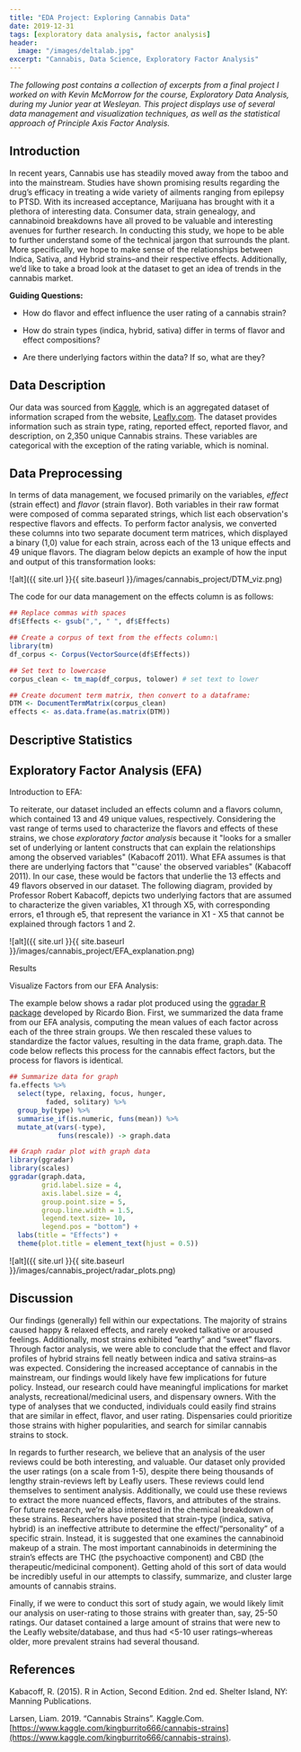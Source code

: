 ```yaml
---
title: "EDA Project: Exploring Cannabis Data"
date: 2019-12-31
tags: [exploratory data analysis, factor analysis]
header:
  image: "/images/deltalab.jpg"
excerpt: "Cannabis, Data Science, Exploratory Factor Analysis"
---
```


*The following post contains a collection of excerpts from a final project I worked on with Kevin McMorrow for the course, Exploratory Data Analysis, during my Junior year at Wesleyan. This project displays use of several data management and visualization techniques, as well as the statistical approach of Principle Axis Factor Analysis.*

## Introduction

In recent years, Cannabis use has steadily moved away from the taboo and into the mainstream. Studies have shown promising results regarding the drug’s efficacy in treating a wide variety of ailments ranging from epilepsy to PTSD. With its increased acceptance, Marijuana has brought with it a plethora of interesting data. Consumer data, strain genealogy, and cannabinoid breakdowns have all proved to be valuable and interesting avenues for further research. In conducting this study, we hope to be able to further understand some of the technical jargon that surrounds the plant. More specifically, we hope to make sense of the relationships between Indica, Sativa, and Hybrid strains–and their respective effects. Additionally, we’d like to take a broad look at the dataset to get an idea of trends in the cannabis market.

**Guiding Questions:**

- How do flavor and effect influence the user rating of a cannabis strain?

- How do strain types (indica, hybrid, sativa) differ in terms of flavor and effect compositions?

- Are there underlying factors within the data? If so, what are they?


## Data Description

Our data was sourced from [Kaggle](https://www.kaggle.com/kingburrito666/cannabis-strains), which is an aggregated dataset of information scraped from the website, [Leafly.com](https://www.leafly.com). The dataset provides information such as strain type, rating, reported effect, reported flavor, and description, on 2,350 unique Cannabis strains. These variables are categorical with the exception of the rating variable, which is nominal.

## Data Preprocessing

In terms of data management, we focused primarily on the variables, *effect* (strain effect) and *flavor* (strain flavor). Both variables in their raw format were composed of comma separated strings, which list each observation's respective flavors and effects. To perform factor analysis, we converted these columns into two separate document term matrices, which displayed a binary (1,0) value for each strain, across each of the 13 unique effects and 49 unique flavors. The diagram below depicts an example of how the input and output of this transformation looks:

![alt]({{ site.url }}{{ site.baseurl }}/images/cannabis_project/DTM_viz.png)

The code for our data management on the effects column is as follows:

```r
## Replace commas with spaces
df$Effects <- gsub(",", " ", df$Effects)

## Create a corpus of text from the effects column:\
library(tm)
df_corpus <- Corpus(VectorSource(df$Effects))

## Set text to lowercase
corpus_clean <- tm_map(df_corpus, tolower) # set text to lower

## Create document term matrix, then convert to a dataframe:
DTM <- DocumentTermMatrix(corpus_clean)
effects <- as.data.frame(as.matrix(DTM))
```

## Descriptive Statistics




## Exploratory Factor Analysis (EFA)
Introduction to EFA:

To reiterate, our dataset included an effects column and a flavors column, which contained 13 and 49 unique values, respectively. Considering the vast range of terms used to characterize the flavors and effects of these strains, we chose *exploratory factor analysis* because it "looks for a smaller set of underlying or lantent constructs that can explain the relationships among the observed variables" (Kabacoff 2011). What EFA assumes is that there are underlying factors that "'cause' the observed variables" (Kabacoff 2011). In our case, these would be factors that underlie the 13 effects and 49 flavors observed in our dataset. The following diagram, provided by Professor Robert Kabacoff, depicts two underlying factors that are assumed to characterize the given variables, X1 through X5, with corresponding errors, e1 through e5, that represent the variance in X1 - X5 that cannot be explained through factors 1 and 2.

![alt]({{ site.url }}{{ site.baseurl }}/images/cannabis_project/EFA_explanation.png)


Results

Visualize Factors from our EFA Analysis:

The example below shows a radar plot produced using the [ggradar R package](https://github.com/ricardo-bion/ggradar) developed by Ricardo Bion. First, we summarized the data frame from our EFA analysis, computing the mean values of each factor across each of the three strain groups. We then rescaled these values to standardize the factor values, resulting in the data frame, graph.data. The code below reflects this process for the cannabis effect factors, but the process for flavors is identical.

```R
## Summarize data for graph
fa.effects %>%
  select(type, relaxing, focus, hunger,
         faded, solitary) %>%
  group_by(type) %>%
  summarise_if(is.numeric, funs(mean)) %>%
  mutate_at(vars(-type),
            funs(rescale)) -> graph.data

## Graph radar plot with graph data
library(ggradar)
library(scales)
ggradar(graph.data,
        grid.label.size = 4,
        axis.label.size = 4,
        group.point.size = 5,
        group.line.width = 1.5,
        legend.text.size= 10,
        legend.pos = "bottom") +
  labs(title = "Effects") +
  theme(plot.title = element_text(hjust = 0.5))
```

![alt]({{ site.url }}{{ site.baseurl }}/images/cannabis_project/radar_plots.png)


## Discussion

Our findings (generally) fell within our expectations. The majority of strains caused happy & relaxed effects, and rarely evoked talkative or aroused feelings. Additionally, most strains exhibited “earthy” and “sweet” flavors. Through factor analysis, we were able to conclude that the effect and flavor profiles of hybrid strains fell neatly between indica and sativa strains–as was expected. Considering the increased acceptance of cannabis in the mainstream, our findings would likely have few implications for future policy. Instead, our research could have meaningful implications for market analysts, recreational/medicinal users, and dispensary owners. With the type of analyses that we conducted, individuals could easily find strains that are similar in effect, flavor, and user rating. Dispensaries could prioritize those strains with higher popularities, and search for similar cannabis strains to stock.

In regards to further research, we believe that an analysis of the user reviews could be both interesting, and valuable. Our dataset only provided the user ratings (on a scale from 1-5), despite there being thousands of lengthy strain-reviews left by Leafly users. These reviews could lend themselves to sentiment analysis. Additionally, we could use these reviews to extract the more nuanced effects, flavors, and attributes of the strains. For future research, we’re also interested in the chemical breakdown of these strains. Researchers have posited that strain-type (indica, sativa, hybrid) is an ineffective attribute to determine the effect/“personality” of a specific strain. Instead, it is suggested that one examines the cannabinoid makeup of a strain. The most important cannabinoids in determining the strain’s effects are THC (the psychoactive component) and CBD (the therapeutic/medicinal component). Getting ahold of this sort of data would be incredibly useful in our attempts to classify, summarize, and cluster large amounts of cannabis strains.

Finally, if we were to conduct this sort of study again, we would likely limit our analysis on user-rating to those strains with greater than, say, 25-50 ratings. Our dataset contained a large amount of strains that were new to the Leafly website/database, and thus had <5-10 user ratings–whereas older, more prevalent strains had several thousand.


## References
Kabacoff, R. (2015). R in Action, Second Edition. 2nd ed. Shelter Island, NY: Manning Publications.

Larsen, Liam. 2019. “Cannabis Strains”. Kaggle.Com. [https://www.kaggle.com/kingburrito666/cannabis-strains](https://www.kaggle.com/kingburrito666/cannabis-strains).
